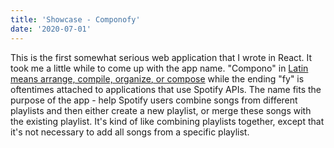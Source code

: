 ```yaml
---
title: 'Showcase - Componofy'
date: '2020-07-01'
---
```


This is the first somewhat serious web application that I wrote in React. It took me a little while to come up with the app name. "Compono" in [Latin means arrange, compile, organize, or compose](https://www.wordsense.eu/compono/) while the ending "fy" is oftentimes attached to applications that use Spotify APIs. The name fits the purpose of the app - help Spotify users combine songs from different playlists and then either create a new playlist, or merge these songs with the existing playlist. It's kind of like combining playlists together, except that it's not necessary to add all songs from a specific playlist.
